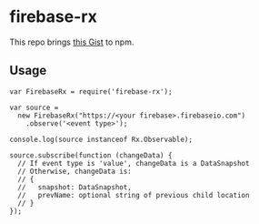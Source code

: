 # firebase-rx

This repo brings [this
Gist](https://gist.github.com/gsoltis/ee20138502a4764650f2) to npm.

## Usage

```JS
var FirebaseRx = require('firebase-rx');

var source =
  new FirebaseRx("https://<your firebase>.firebaseio.com")
    .observe('<event type>');

console.log(source instanceof Rx.Observable);

source.subscribe(function (changeData) {
  // If event type is 'value', changeData is a DataSnapshot
  // Otherwise, changeData is:
  // {
  //   snapshot: DataSnapshot, 
  //   prevName: optional string of previous child location
  // }
});
```
